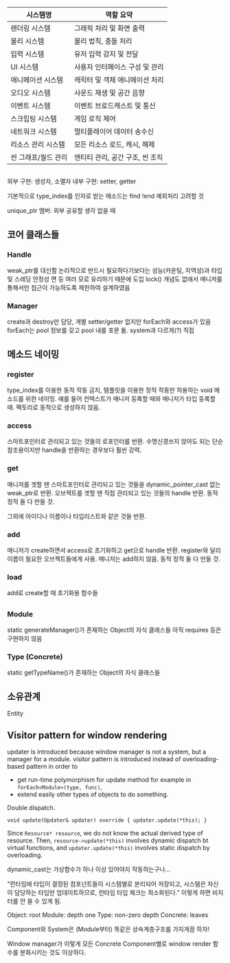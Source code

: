 | 시스템명        | 역할 요약               |
| ----------- | ------------------- |
| 렌더링 시스템     | 그래픽 처리 및 화면 출력      |
| 물리 시스템      | 물리 법칙, 충돌 처리        |
| 입력 시스템      | 유저 입력 감지 및 전달       |
| UI 시스템      | 사용자 인터페이스 구성 및 관리   |
| 애니메이션 시스템   | 캐릭터 및 객체 애니메이션 처리   |
| 오디오 시스템     | 사운드 재생 및 공간 음향      |
| 이벤트 시스템     | 이벤트 브로드캐스트 및 통신     |
| 스크립팅 시스템    | 게임 로직 제어            |
| 네트워크 시스템    | 멀티플레이어 데이터 송수신      |
| 리소스 관리 시스템  | 모든 리소스 로드, 캐시, 해제   |
| 씬 그래프/월드 관리 | 엔티티 관리, 공간 구조, 씬 조직 |



##

외부 구현: 생성자, 소멸자
내부 구현: setter, getter

기본적으로 type_index를 인자로 받는 메소드는 find !end 예외처리 고려할 것


unique_ptr 멤버: 외부 공유할 생각 없을 때




## 코어 클래스들


### Handle
weak_ptr를 대신함
논리적으로 반드시 필요하다기보다는 성능(카운팅, 지역성)과 타입 및 스레딩 안정성 면 등 여러 모로 유리하기 때문에 도입
lock() 개념도 없애서 매니저를 통해서만 접근이 가능하도록 제한하여 설계하였음


### Manager
create과 destroy만 담당, 개별 setter/getter 없지만 forEach와 access가 있음
forEach는 pool 정보를 갖고 pool 내를 포문 돎.
system과 다르게(?) 직접 


## 메소드 네이밍

### register
type_index를 이용한 동적 작동 금지, 템플릿을 이용한 정적 작동만 허용하는 void 메소드를 위한 네이밍.
예를 들어 컨텍스트가 매니저 등록할 때와 매니저가 타입 등록할 때.
팩토리로 동적으로 생성하지 않음.

### access
스마트포인터로 관리되고 있는 것들의 로포인터를 반환. 수명신경쓰지 않아도 되는 단순 참조용이지만 handle을 반환하는 경우보다 훨씬 강력.

### get
매니저를 겟할 땐 스마트포인터로 관리되고 있는 것들을 dynamic_pointer_cast 없는 weak_ptr로 반환.
오브젝트를 겟할 땐 직접 관리되고 있는 것들의 handle 반환.
동적 정적 둘 다 만들 것.

그외에 아이디나 이름이나 타입리스트와 같은 것들 반환.

### add
매니저가 create하면서 access로 초기화하고 get으로 handle 반환.
register와 달리 이름이 필요한 오브젝트들에게 사용.
매니저는 add하지 않음.
동적 정적 둘 다 만들 것.

### load
add로 create할 때 초기화용 함수들


##

### Module

static generateManager()가 존재하는 Object의 자식 클래스들
아직 requires 등은 구현하지 않음

### Type (Concrete)

static getTypeName()가 존재하는 Object의 자식 클래스들

## 소유관계

Entity





## Visitor pattern for window rendering

updater is introduced because window manager is not a system, but a manager for a module.
visitor pattern is introduced instead of overloading-based pattern in order to
- get run-time polymorphism for update method for example in `forEach<Module>(type, func)`,
- extend easily other types of objects to do something.


Double dispatch.

`void update(Updater& updater) override { updater.update(*this); }`


Since `Resource* resource`, we do not know the actual derived type of resource.
Then, `resource->update(*this)` involves dynamic dispatch bt virtual functions, and `updater.update(*this)` involves static dispatch by overloading.






dynamic_cast는 가상함수가 하나 이상 있어야지 작동하는구나...



“런타임에 타입이 결정된 컴포넌트들이 시스템별로 분리되어 저장되고, 시스템은 자신이 담당하는 타입만 업데이트하므로, 런타임 타입 체크는 최소화된다.”
이렇게 하면 비지터를 안 쓸 수 있게 됨.

Object: root
Module: depth one
Type: non-zero depth
Concrete: leaves

Component와 System은 (Module부터) 똑같은 상속계층구조를 가지게끔 하자!

Window manager가 이렇게 모든 Concrete Component별로 window render 함수를 분화시키는 것도 이상하다.